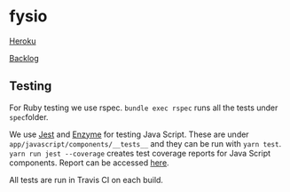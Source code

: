 # fysio



[Heroku](https://frozen-dawn-89255.herokuapp.com)

[Backlog](https://docs.google.com/spreadsheets/d/1jfjklsfU010FvHHj6rzSbhvvMsHWwTzUubCUJlhY1pw/) 

## Testing

For Ruby testing we use rspec. `bundle exec rspec` runs all the tests under `spec`folder.

We use [Jest](https://facebook.github.io/jest/) and [Enzyme](http://airbnb.io/enzyme/) for testing Java Script. These 
are under `app/javascript/components/__tests__` and they can be run with `yarn test`. `yarn run jest --coverage`
creates test coverage reports for Java Script components. Report can be accessed [here](./coverage/lcov-report/index.html).

All tests are run in Travis CI on each build.
